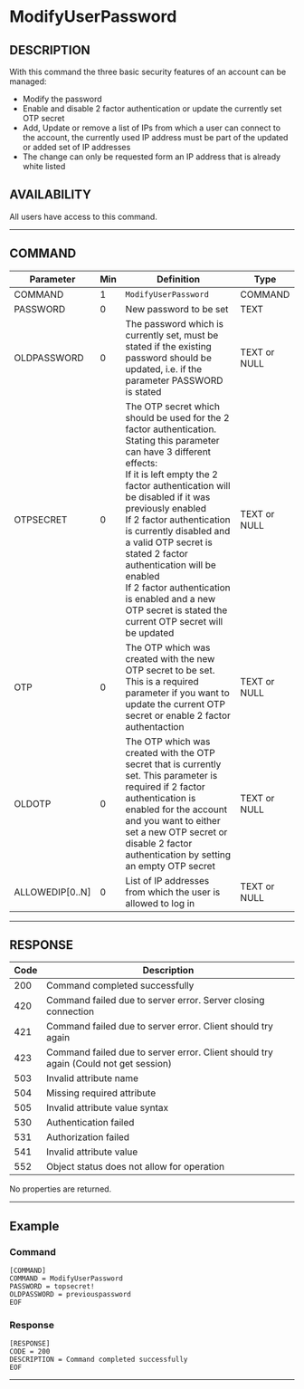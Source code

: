 # ModifyUserPassword

## DESCRIPTION
With this command the three basic security features of an account can be managed:
* Modify the password
* Enable and disable 2 factor authentication or update the currently set OTP secret
* Add, Update or remove a list of IPs from which a user can connect to the account, the currently used IP address must be part of the updated or added set of IP addresses
* The change can only be requested form an IP address that is already white listed

## AVAILABILITY
All users have access to this command.

----
## COMMAND

Parameter | Min | Definition | Type
---- | ---- | ---- | ----
COMMAND | 1 | `ModifyUserPassword` | COMMAND
PASSWORD | 0 | New password to be set | TEXT
OLDPASSWORD | 0 | The password which is currently set, must be stated if the existing password should be updated, i.e. if the parameter PASSWORD is stated  | TEXT or NULL
OTPSECRET | 0 | The OTP secret which should be used for the 2 factor authentication. Stating this parameter can have 3 different effects:<br>If it is left empty the 2 factor authentication will be disabled if it was previously enabled<br>If 2 factor authentication is currently disabled and a valid OTP secret is stated 2 factor authentication will be enabled<br>If 2 factor authentication is enabled and a new OTP secret is stated the current OTP secret will be updated | TEXT or NULL
OTP | 0 | The OTP which was created with the new OTP secret to be set. This is a required parameter if you want to update the current OTP secret or enable 2 factor authentaction | TEXT or NULL
OLDOTP | 0 | The OTP which was created with the OTP secret that is currently set. This parameter is required if 2 factor authentication is enabled for the account and you want to either set a new OTP secret or disable 2 factor authentication by setting an empty OTP secret | TEXT or NULL
ALLOWEDIP[0..N] | 0 | List of IP addresses from which the user is allowed to log in | TEXT or NULL

----
## RESPONSE

Code | Description
---- | ----
200 | Command completed successfully
420 | Command failed due to server error. Server closing connection
421 | Command failed due to server error. Client should try again
423 | Command failed due to server error. Client should try again (Could not get session)
503 | Invalid attribute name
504 | Missing required attribute
505 | Invalid attribute value syntax
530 | Authentication failed
531 | Authorization failed
541 | Invalid attribute value
552 | Object status does not allow for operation

No properties are returned.

----
## Example

### Command

```
[COMMAND]
COMMAND = ModifyUserPassword
PASSWORD = topsecret!
OLDPASSWORD = previouspassword
EOF
```
### Response

```
[RESPONSE]
CODE = 200
DESCRIPTION = Command completed successfully
EOF
```

----
